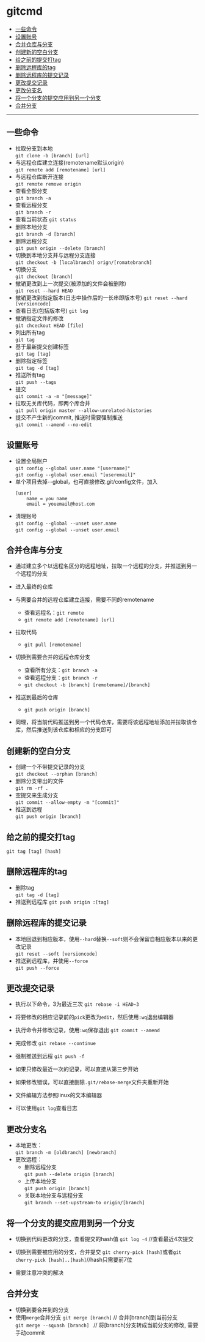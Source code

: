 # gitcmd

<!-- @import "[TOC]" {cmd="toc" depthFrom=2 depthTo=4 orderedList=false} -->

<!-- code_chunk_output -->

- [一些命令](#一些命令)
- [设置账号](#设置账号)
- [合并仓库与分支](#合并仓库与分支)
- [创建新的空白分支](#创建新的空白分支)
- [给之前的提交打tag](#给之前的提交打tag)
- [删除远程库的tag](#删除远程库的tag)
- [删除远程库的提交记录](#删除远程库的提交记录)
- [更改提交记录](#更改提交记录)
- [更改分支名](#更改分支名)
- [将一个分支的提交应用到另一个分支](#将一个分支的提交应用到另一个分支)
- [合并分支](#合并分支)

<!-- /code_chunk_output -->

---

## 一些命令

- 拉取分支到本地    
    `git clone -b [branch] [url]`
- 与远程仓库建立连接(remotename默认origin)  
    `git remote add [remotename] [url]`
- 与远程仓库断开连接    
    `git remote remove origin`
- 查看全部分支  
    `git branch -a`
- 查看远程分支  
    `git branch -r`
- 查看当前状态
    `git status`
- 删除本地分支  
    `git branch -d [branch]`
- 删除远程分支  
    `git push origin --delete [branch]`
- 切换到本地分支并与远程分支连接    
    `git checkout -b [localbranch] orign/[romatebranch]`
- 切换分支  
    `git checkout [branch]`
- 撤销更改到上一次提交(被添加的文件会被删除)  
    `git reset --hard HEAD`
- 撤销更改到指定版本(日志中操作后的一长串即版本号)
    `git reset --hard [versioncode]`
- 查看日志(包括版本号)
    `git log`
- 撤销指定文件的修改    
    `git chceckout HEAD [file]`
- 列出所有tag   
    `git tag`
- 基于最新提交创建标签  
    `git tag [tag]`
- 删除指定标签  
    `git tag -d [tag]`
- 推送所有tag   
    `git push --tags`
- 提交  
    `git commit -a -m "[message]"`
- 拉取无关库代码，即两个库合并  
    `git pull origin master --allow-unrelated-histories`
- 提交不产生新的commit, 推送时需要强制推送      
    `git commit --amend --no-edit`

## 设置账号

- 设置全局账户  
    `git config --global user.name "[username]"`    
    `git config --global user.email "[useremail]"`
- 单个项目去掉--global，也可直接修改.git/config文件，加入 
    ```
    [user]
        name = you name
        email = youemail@host.com
    ```
- 清理账号  
    `git config --global --unset user.name`     
    `git config --global --unset user.email`

## 合并仓库与分支

- 通过建立多个以远程名区分的远程地址，拉取一个远程的分支，并推送到另一个远程的分支
- 进入最终的仓库
- 与需要合并的远程仓库建立连接，需要不同的remotename
    - 查看远程名：`git remote`
    - `git remote add [remotename] [url]`
- 拉取代码
    - `git pull [remotename]`
- 切换到需要合并的远程仓库分支
    - 查看所有分支：`git branch -a`
    - 查看远程分支：`git branch -r`
    - `git checkout -b [branch] [remotename]/[branch]`
- 推送到最后的仓库
    - `git push origin [branch]`

- 同理，将当前代码推送到另一个代码仓库，需要将该远程地址添加并拉取该仓库，然后推送到该仓库和相应的分支即可

## 创建新的空白分支 

- 创建一个不带提交记录的分支    
    `git checkout --orphan [branch]`
- 删除分支带出的文件    
    `git rm -rf .`
- 空提交来生成分支  
    `git commit --allow-empty -m "[commit]"`
- 推送到远程    
    `git push origin [branch]`

## 给之前的提交打tag
`git tag [tag] [hash]`
## 删除远程库的tag 

- 删除tag   
    `git tag -d [tag]`
- 推送到远程库 
    `git push origin :[tag]`

## 删除远程库的提交记录

- 本地回退到相应版本，使用`--hard`替换`--soft`则不会保留自相应版本以来的更改记录    
    `git reset --soft [versioncode]`
- 推送到远程库，并使用`--force`     
    `git push --force`

## 更改提交记录

- 执行以下命令，3为最近三次
    `git rebase -i HEAD~3`
- 将要修改的相应记录前的`pick`更改为`edit`，然后使用`:wq`退出编辑器
- 执行命令并修改记录，使用`:wq`保存退出
    `git commit --amend`
- 完成修改
    `git rebase --continue`
- 强制推送到远程
    `git push -f`

- 如果只修改最近一次的记录，可以直接从第三步开始
- 如果修改错误，可以直接删除`.git/rebase-merge`文件夹重新开始
- 文件编辑方法参照linux的文本编辑器
- 可以使用`git log`查看日志

## 更改分支名 

- 本地更改：   
    `git branch -m [oldbranch] [newbranch]`
- 更改远程：    
    - 删除远程分支  
        `git push --delete origin [branch]`
    - 上传本地分支  
        `git push origin [branch]`
    - 关联本地分支与远程分支    
        `git branch --set-upstream-to origin/[branch]`

## 将一个分支的提交应用到另一个分支

- 切换到代码更改的分支，查看提交的hash值
    `git log -4` //查看最近4次提交
- 切换到需要被应用的分支，合并提交
    `git cherry-pick [hash]`或者`git cherry-pick [hash]..[hash]`//hash只需要前7位

- 需要注意冲突的解决

## 合并分支

- 切换到要合并到的分支
- 使用`merge`合并分支
    `git merge [branch]` // 合并[branch]到当前分支      
    `git merge --squash [branch] ` // 将[branch]分支转成当前分支的修改, 需要手动commit